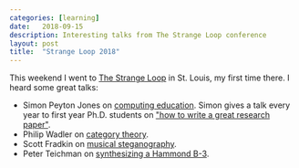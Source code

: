 ```yaml
---
categories: [learning]
date:   2018-09-15
description: Interesting talks from The Strange Loop conference
layout: post
title:  "Strange Loop 2018"
---
```


This weekend I went to [The Strange Loop](https://www.thestrangeloop.com/2018/sessions.html) in St. Louis, my first time there. I heard some great talks:

* Simon Peyton Jones on [computing education](https://www.thestrangeloop.com/2018/shaping-our-childrens-education-in-computing.html). Simon gives a talk every year to first year Ph.D. students on ["how to write a great research paper"](https://www.microsoft.com/en-us/research/academic-program/write-great-research-paper/).
* Philip Wadler on [category theory](https://www.thestrangeloop.com/2018/categories-for-the-working-hacker.html).
* Scott Fradkin on [musical steganography](https://www.thestrangeloop.com/2018/musical-steganography-hiding-things-in-music.html).
* Peter Teichman on [synthesizing a Hammond B-3](https://www.thestrangeloop.com/2018/soul-from-scratch-designing-a-more-portable-organ.html).
